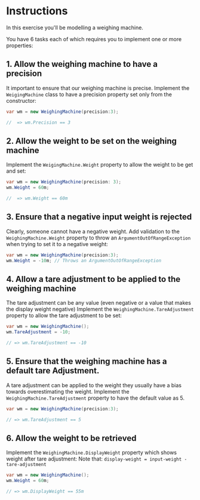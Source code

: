 # Instructions

In this exercise you'll be modelling a weighing machine.

You have 6 tasks each of which requires you to implement one or more properties:

## 1. Allow the weighing machine to have a precision

It important to ensure that our weighing machine is precise.
Implement the `WeigingMachine` class to have a precision property set only from the constructor:

```csharp
var wm = new WeighingMachine(precision:3);

//  => wm.Precision == 3
```

## 2. Allow the weight to be set on the weighing machine

Implement the `WeigingMachine.Weight` property to allow the weight to be get and set:

```csharp
var wm = new WeighingMachine(precision: 3);
wm.Weight = 60m;

//  => wm.Weight == 60m
```

## 3. Ensure that a negative input weight is rejected

Clearly, someone cannot have a negative weight. 
Add validation to the `WeighingMachine.Weight` property to throw an `ArgumentOutOfRangeException` when trying to set it to a negative weight:

```csharp
var wm = new WeighingMachine(precision:3);
wm.Weight = -10m; // Throws an ArgumentOutOfRangeException
```

## 4. Allow a tare adjustment to be applied to the weighing machine

The tare adjustment can be any value (even negative or a value that makes the display weight negative)
Implement the `WeighingMachine.TareAdjustment` property to allow the tare adjustment to be set:

```csharp
var wm = new WeighingMachine();
wm.TareAdjustment = -10;

// => wm.TareAdjustment == -10
```

## 5. Ensure that the weighing machine has a default tare Adjustment.

A tare adjustment can be applied to the weight they usually have a bias towards overestimating the weight.
Implement the `WeighingMachine.TareAdjustment` property to have the default value as 5.

```csharp
var wm = new WeighingMachine(precision:3);

// => wm.TareAdjustment == 5
```

## 6. Allow the weight to be retrieved

Implement the `WeighingMachine.DisplayWeight` property which shows weight after tare adjustment:
Note that:
``` display-weight = input-weight - tare-adjustment ```

```csharp
var wm = new WeighingMachine();
wm.Weight = 60m;

// => wm.DisplayWeight == 55m
```